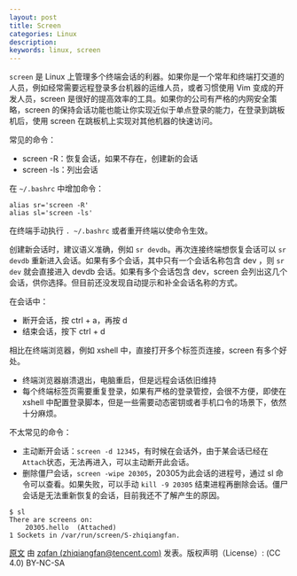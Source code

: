 ```yaml
---
layout: post
title: Screen
categories: Linux
description: 
keywords: linux, screen
---
```


`screen` 是 Linux 上管理多个终端会话的利器。如果你是一个常年和终端打交道的人员，例如经常需要远程登录多台机器的运维人员，或者习惯使用 Vim 变成的开发人员，screen 是很好的提高效率的工具。如果你的公司有严格的内网安全策略，screen 的保持会话功能也能让你实现近似于单点登录的能力，在登录到跳板机后，使用 screen 在跳板机上实现对其他机器的快速访问。

常见的命令：
- screen -R：恢复会话，如果不存在，创建新的会话
- screen -ls：列出会话

在 `~/.bashrc` 中增加命令：
```
alias sr='screen -R'
alias sl='screen -ls'
```
在终端手动执行 `. ~/.bashrc` 或者重开终端以使命令生效。

创建新会话时，建议语义准确，例如 `sr devdb`。再次连接终端想恢复会话可以 `sr devdb` 重新进入会话。如果有多个会话，其中只有一个会话名称包含 dev ，则 `sr dev` 就会直接进入 devdb 会话。如果有多个会话包含 dev，screen 会列出这几个会话，供你选择。但目前还没发现自动提示和补全会话名称的方式。

在会话中：
- 断开会话，按 ctrl + a，再按 d
- 结束会话，按下 ctrl + d

相比在终端浏览器，例如 xshell 中，直接打开多个标签页连接，screen 有多个好处。
- 终端浏览器崩溃退出，电脑重启，但是远程会话依旧维持
- 每个终端标签页需要重复登录，如果有严格的登录管控，会很不方便，即使在 xshell 中配置登录脚本，但是一些需要动态密钥或者手机口令的场景下，依然十分麻烦。

不太常见的命令：
- 主动断开会话：`screen -d 12345`，有时候在会话外，由于某会话已经在`Attach`状态，无法再进入，可以主动断开此会话。
- 删除僵尸会话，`screen -wipe 20305`，20305为此会话的进程号，通过 sl 命令可以查看。如果失败，可以手动 `kill -9 20305` 结束进程再删除会话。僵尸会话是无法重新恢复的会话，目前我还不了解产生的原因。
```
$ sl
There are screens on:
    20305.hello  (Attached)
1 Sockets in /var/run/screen/S-zhiqiangfan.
```

[原文](https://zqfan.github.io/) 由 [zqfan (zhiqiangfan@tencent.com)](https://github.com/zqfan) 发表。版权声明（License）: (CC 4.0) BY-NC-SA

